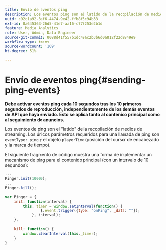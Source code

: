 ```yaml
---
title: Envío de eventos ping
description: Los eventos ping son el latido de la recopilación de medios de streaming. Aprenda a enviar un ping temporizado para el contenido principal o el seguimiento de anuncios.
uuid: c92c1a92-3af6-4474-9e42-ffb8f6c94b33
exl-id: 0a645363-26d5-41e7-aa16-c775253e2b1d
feature: Media Analytics
role: User, Admin, Data Engineer
source-git-commit: 0088d41f557b1dc49ac2b3b6d0a812f22d8849e9
workflow-type: tm+mt
source-wordcount: '109'
ht-degree: 51%

---
```


# Envío de eventos ping{#sending-ping-events}

**Debe activar eventos ping cada 10 segundos tras los 10 primeros segundos de reproducción, independientemente de los demás eventos de API que haya enviado. Esto se aplica tanto al contenido principal como al seguimiento de anuncios.**

Los eventos de ping son el &quot;latido&quot; de la recopilación de medios de streaming. Los únicos parámetros requeridos para una llamada de ping son `eventType: ping` y el objeto `playerTime` (posición del cursor de encabezado y la marca de tiempo).

El siguiente fragmento de código muestra una forma de implementar un mecanismo de ping para el contenido principal (con un intervalo de 10 segundos):

```js
... 
Pinger.init(10000); 
... 
Pinger.kill();

var Pinger = { 
    init: function(interval) { 
        this._timer = window.setInterval(function() { 
                $.event.trigger({type: "onPing", _data: ""}); 
            }, interval); 
    }, 
     
    kill: function() { 
        window.clearInterval(this._timer); 
    } 
}
```
